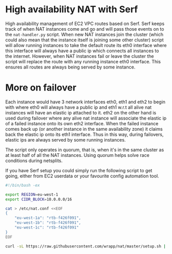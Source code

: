 High availability NAT with Serf
===============================

High availability management of EC2 VPC routes based on Serf. Serf keeps track
of when NAT instances come and go and will pass those events on to the
`nat-handler.py` script. When new NAT instances join the cluster (which could
also mean that the instance itself is joining some other cluster) script will
allow running instances to take the default route its eth0 interface where this
interface will always have a public ip which connects all instances to the internet.
However, when NAT instances fail or leave the cluster the script will replace the route
with any running instance eth0 interface. This ensures all
routes are always being served by some instance.


More on failover
=================
Each instance would have 3 network interfaces eth0, eth1 and eth2 to begin with where eth0
will always have a public ip and eth1 w.r.t all alive nat instances will have an elastic ip
attached to it. eth2 on the other hand is used during failover where any alive nat instance will associate the
elastic ip of a failed instance onto its own eth2 interface. When the failed instance comes back
up (or another instance in the same availability zone) it claims back the elastic ip onto its eth1 interface.
Thus in this way, during failovers, elastic ips are always served by some running instances.


The script only operates in quorum, that is, when it's in the same cluster as
at least half of all the NAT instances. Using quorum helps solve race conditions during netsplits.

If you have Serf setup you could simply run the following script to get going,
either from EC2 userdata or your favourite config automation tool.


```bash
#!/bin/bash -ex

export REGION=eu-west-1
export CIDR_BLOCK=10.0.0.0/16

cat > /etc/nat.conf <<EOF
{
    "eu-west-1a": "rtb-f426f091",
    "eu-west-1b": "rtb-f426f091",
    "eu-west-1c": "rtb-f426f091"
}
EOF

curl -sL https://raw.githubusercontent.com/wrapp/nat/master/setup.sh | bash -ex
```
